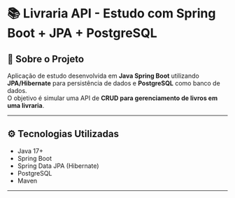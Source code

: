 # 📚 Livraria API - Estudo com Spring Boot + JPA + PostgreSQL

## 🚀 Sobre o Projeto
Aplicação de estudo desenvolvida em **Java Spring Boot** utilizando **JPA/Hibernate** para persistência de dados e **PostgreSQL** como banco de dados.  
O objetivo é simular uma API de **CRUD para gerenciamento de livros em uma livraria**.

---

## ⚙️ Tecnologias Utilizadas
- Java 17+
- Spring Boot
- Spring Data JPA (Hibernate)
- PostgreSQL
- Maven

---

